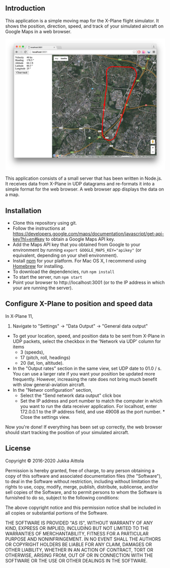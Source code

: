## Introduction

This application is a simple moving map for the X-Plane flight
simulator. It shows the position, direction, speed, and track of your
simulated aircraft on Google Maps in a web browser.

![Screen shot](https://github.com/jaittola/xplane-location-web/raw/master/screenshots/browser-screenshot-2016-01-24.png)

This application consists of a small server that has been written in
Node.js. It receives data from X-Plane in UDP datagrams and re-formats
it into a simple format for the web browser. A web browser app
displays the data on a map.

## Installation

* Clone this repository using git.
* Follow the instructions at
  <https://developers.google.com/maps/documentation/javascript/get-api-key?hl=en#key>
  to obtain a Google Maps API key.
* Add the Maps API key that you obtained from Google to your
  environment by running `export GOOGLE_MAPS_KEY="apikey"` (or
  equivalent, depending on your shell environment).
* Install [npm](https://www.npmjs.com/) for your platform. For Mac OS
  X, I recommend using [Homebrew](http://brew.sh/) for installing.
* To download the dependencies, run `npm install`
* To start the server, run `npm start`
* Point your browser to http://localhost:3001 (or to the IP address in
  which your are running the server).

## Configure X-Plane to position and speed data

In X-Plane 11,

1. Navigate to "Settings" -> "Data Output" -> "General data output"
  * To get your location, speed, and position data to be
    sent from X-Plane in UDP packets, select the checkbox in the
    'Network via UDP' column for items
      * 3 (speeds),
      * 17 (pitch, roll, headings)
      * 20 (lat, lon, altitude).
  * In the "Output rates" section in the same view,
    set UDP date to 01.0 / s. You can use a larger rate if you want your
    position be updated more frequently. However, increasing the rate does
    not bring much benefit with slow general-aviation aircraft.
  * In the "Networ configuration" section,
      * Select the "Send network data output" click box
      * Set the IP address and port number to match the computer in which
        you want to run the data receiver application. For localhost,
        enter 172.0.0.1 to the IP address field, and use 49008 as the
        port number.  * Close the settings view.

Now you're done! If everything has been set up correctly, the web
browser should start tracking the position of your simulated aircraft.

## License

Copyright © 2016-2020 Jukka Aittola

Permission is hereby granted, free of charge, to any person obtaining a copy of this software and associated documentation files (the "Software"), to deal in the Software without restriction, including without limitation the rights to use, copy, modify, merge, publish, distribute, sublicense, and/or sell copies of the Software, and to permit persons to whom the Software is furnished to do so, subject to the following conditions:

The above copyright notice and this permission notice shall be included in all copies or substantial portions of the Software.

THE SOFTWARE IS PROVIDED "AS IS", WITHOUT WARRANTY OF ANY KIND, EXPRESS OR IMPLIED, INCLUDING BUT NOT LIMITED TO THE WARRANTIES OF MERCHANTABILITY, FITNESS FOR A PARTICULAR PURPOSE AND NONINFRINGEMENT. IN NO EVENT SHALL THE AUTHORS OR COPYRIGHT HOLDERS BE LIABLE FOR ANY CLAIM, DAMAGES OR OTHER LIABILITY, WHETHER IN AN ACTION OF CONTRACT, TORT OR OTHERWISE, ARISING FROM, OUT OF OR IN CONNECTION WITH THE SOFTWARE OR THE USE OR OTHER DEALINGS IN THE SOFTWARE.
